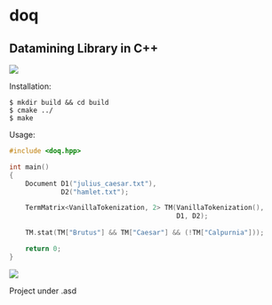 # doq

## Datamining Library in C++

![](https://cdn.discordapp.com/attachments/617951895386062868/628960765478699018/doq.png)

Installation:
```
$ mkdir build && cd build
$ cmake ../
$ make
```

Usage:
```cpp
#include <doq.hpp>

int main()
{
    Document D1("julius_caesar.txt"),
             D2("hamlet.txt");

    TermMatrix<VanillaTokenization, 2> TM(VanillaTokenization(),
                                          D1, D2);
    
    TM.stat(TM["Brutus"] && TM["Caesar"] && (!TM["Calpurnia"]));

    return 0;
}
```

<p>
  <a href="https://discord.gg/FXmq4p2"><img src="https://img.shields.io/badge/discord-join-7289DA.svg?logo=discord&longCache=true&style=flat" /></a>
</p>

Project under .asd